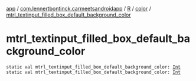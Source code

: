 [app](../../../index.md) / [com.lennertbontinck.carmeetsandroidapp](../../index.md) / [R](../index.md) / [color](index.md) / [mtrl_textinput_filled_box_default_background_color](./mtrl_textinput_filled_box_default_background_color.md)

# mtrl_textinput_filled_box_default_background_color

`static val mtrl_textinput_filled_box_default_background_color: `[`Int`](https://kotlinlang.org/api/latest/jvm/stdlib/kotlin/-int/index.html)
`static val mtrl_textinput_filled_box_default_background_color: `[`Int`](https://kotlinlang.org/api/latest/jvm/stdlib/kotlin/-int/index.html)